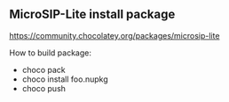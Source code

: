 ## MicroSIP-Lite install package

https://community.chocolatey.org/packages/microsip-lite

How to build package:
- choco pack
- choco install foo.nupkg
- choco push